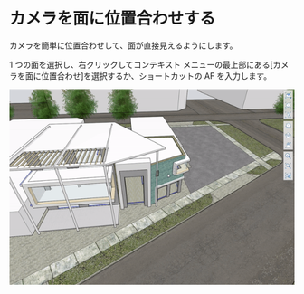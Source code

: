 # カメラを面に位置合わせする

カメラを簡単に位置合わせして、面が直接見えるようにします。

1 つの面を選択し、右クリックしてコンテキスト メニューの最上部にある[カメラを面に位置合わせ]を選択するか、ショートカットの AF を入力します。

![](../.gitbook/assets/alignwithface.gif)

